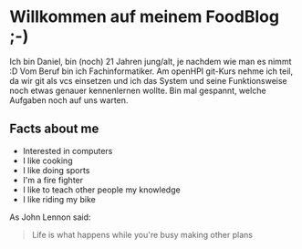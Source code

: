 # Willkommen auf meinem FoodBlog ;-)

Ich bin Daniel, bin (noch) 21 Jahren jung/alt, je nachdem wie man es nimmt :D
Vom Beruf bin ich Fachinformatiker. Am openHPI git-Kurs nehme ich teil, da wir git als vcs einsetzen und ich das System und seine Funktionsweise noch etwas genauer kennenlernen wollte. Bin mal gespannt, welche Aufgaben noch auf uns warten.

## Facts about me
* Interested in computers
* I like cooking
* I like doing sports
* I'm a fire fighter
* I like to teach other people my knowledge
* I like riding my bike


As John Lennon said:

> Life is what happens while you're busy making other plans
